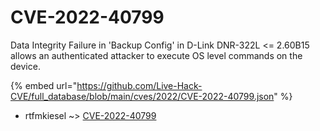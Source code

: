 # CVE-2022-40799

Data Integrity Failure in 'Backup Config' in D-Link DNR-322L <= 2.60B15 allows an authenticated attacker to execute OS level commands on the device.

{% embed url="https://github.com/Live-Hack-CVE/full_database/blob/main/cves/2022/CVE-2022-40799.json" %}


* rtfmkiesel ~> [CVE-2022-40799](https://www.alice-snow.ru/2022/database/cve-2022-40799/cve-2022-40799-rtfmkiesel)